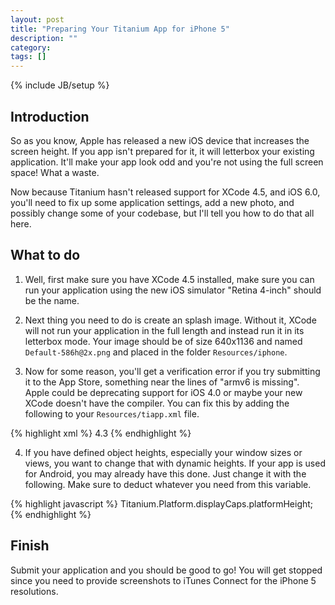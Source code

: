 ```yaml
---
layout: post
title: "Preparing Your Titanium App for iPhone 5"
description: ""
category: 
tags: []
---
```

{% include JB/setup %}

## Introduction

So as you know, Apple has released a new iOS device that increases the screen height. If you app isn't prepared for it, it will letterbox your existing application. It'll make your app look odd and you're not using the full screen space! What a waste.

Now because Titanium hasn't released support for XCode 4.5, and iOS 6.0, you'll need to fix up some application settings, add a new photo, and possibly change some of your codebase, but I'll tell you how to do that all here.

## What to do

1. Well, first make sure you have XCode 4.5 installed, make sure you can run your application using the new iOS simulator "Retina 4-inch" should be the name.

2. Next thing you need to do is create an splash image. Without it, XCode will not run your application in the full length and instead run it in its letterbox mode. Your image should be of size 640x1136 and named `Default-586h@2x.png` and placed in the folder `Resources/iphone`.

3. Now for some reason, you'll get a verification error if you try submitting it to the App Store, something near the lines of "armv6 is missing". Apple could be deprecating support for iOS 4.0 or maybe your new XCode doesn't have the compiler. You can fix this by adding the following to your `Resources/tiapp.xml` file.

{% highlight xml %}
<ios>
   <min-ios-ver>4.3</min-ios-ver>
</ios>
{% endhighlight %}

4. If you have defined object heights, especially your window sizes or views, you want to change that with dynamic heights. If your app is used for Android, you may already have this done. Just change it with the following. Make sure to deduct whatever you need from this variable.

{% highlight javascript %}
Titanium.Platform.displayCaps.platformHeight;
{% endhighlight %}

## Finish

Submit your application and you should be good to go! You will get stopped since you need to provide screenshots to iTunes Connect for the iPhone 5 resolutions.
